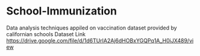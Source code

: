 # School-Immunization
Data analysis techniques appiled on vaccination dataset provided by californian schools
Dataset Link
https://drive.google.com/file/d/1d6TUrIA2Aj6dHOBxYGQPq1A_H0iJX489/view
